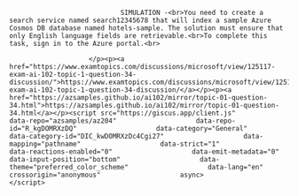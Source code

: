 <p class="card-text">
							
								SIMULATION -<br>You need to create a search service named search12345678 that will index a sample Azure Cosmos DB database named hotels-sample. The solution must ensure that only English language fields are retrievable.<br>To complete this task, sign in to the Azure portal.<br>
							
						</p><p><a href="https://www.examtopics.com/discussions/microsoft/view/125117-exam-ai-102-topic-1-question-34-discussion/">https://www.examtopics.com/discussions/microsoft/view/125117-exam-ai-102-topic-1-question-34-discussion/</a></p><p><a href="https://azsamples.github.io/ai102/mirror/topic-01-question-34.html">https://azsamples.github.io/ai102/mirror/topic-01-question-34.html</a></p><script src="https://giscus.app/client.js"                    data-repo="azsamples/az204"                    data-repo-id="R_kgDOMRXzDQ"                    data-category="General"                    data-category-id="DIC_kwDOMRXzDc4Cgi27"                    data-mapping="pathname"                    data-strict="1"                    data-reactions-enabled="0"                    data-emit-metadata="0"                    data-input-position="bottom"                    data-theme="preferred_color_scheme"                    data-lang="en"                    crossorigin="anonymous"                    async>                    </script>